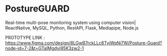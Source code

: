# PostureGUARD
Real-time multi-pose monitoring system using computer vision| ReactNative, MySQL, Python, RestAPI, Flask, Mediapipe, Node.js

PROTOTYPE LINK : https://www.figma.com/design/8LGwB7rckLLc8TyiWqNi7W/Posture-Guard?node-id=7-2&t=GTaIMgdyi95K3zw2-1

